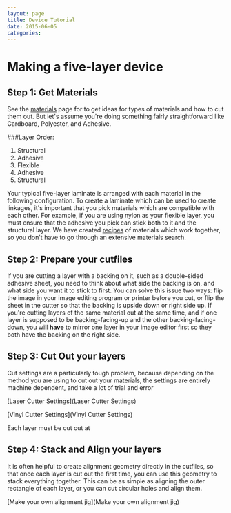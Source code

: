 ```yaml
---
layout: page
title: Device Tutorial
date: 2015-06-05
categories: 
---
```


Making a five-layer device
========================

Step 1: Get Materials
-------------

See the [materials](materials) page for to get ideas for types of materials and how to cut them out.  But let's assume you're doing something fairly straightforward like Cardboard, Polyester, and Adhesive.

###Layer Order:

1. Structural
1. Adhesive
1. Flexible
1. Adhesive
1. Structural

Your typical five-layer laminate is arranged with each material in the following configuration. To create a laminate which can be used to create linkages, it's important that you pick materials which are compatible with each other. For example, if you are using nylon as your flexible layer, you must ensure that the adhesive you pick can stick both to it and the structural layer.  We have created [recipes](recipes) of materials which work together, so you don't have to go through an extensive materials search.

Step 2: Prepare your cutfiles
-------------

If you are cutting a layer with a backing on it, such as a double-sided adhesive sheet, you need to think about what side the backing is on, and what side you want it to stick to first.  You can solve this issue two ways: flip the image in your image editing program or printer before you cut, or flip the sheet in the cutter so that the backing is upside down or right side up.  If you're cutting layers of the same material out at the same time,  and if one layer is supposed to be backing-facing-up and the other backing-facing-down, you will **have** to mirror one layer in your image editor first so they both have the backing on the right side.

Step 3: Cut Out your layers
-------------

Cut settings are a particularly tough problem, because depending on the method you are using to cut out your materials, the settings are entirely machine dependent, and take a lot of trial and error

[Laser Cutter Settings](Laser Cutter Settings)

[Vinyl Cutter Settings](Vinyl Cutter Settings)

Each layer must be cut out at

Step 4: Stack and Align your layers
-------------

It is often helpful to create alignment geometry directly in the cutfiles, so that once each layer is cut out the first time, you can use this geometry to stack everything together.  This can be as simple as aligning the outer rectangle of each layer, or you can cut circular holes and align them.

[Make your own alignment jig](Make your own alignment jig)